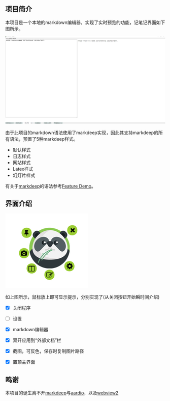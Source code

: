 ## 项目简介

本项目是一个本地的markdown编辑器，实现了实时预览的功能，记笔记界面如下图所示。

![Figure [states]: PN-记笔记界面](Src/Pics/PN-记笔记界面.png)

由于此项目的markdown语法使用了markdeep实现，因此其支持markdeep的所有语法，预置了5种markdeep样式。

- 默认样式
- 日志样式
- 网站样式
- Latex样式
- 幻灯片样式

有关于[markdeep](https://casual-effects.com/markdeep/)的语法参考[Feature Demo](https://casual-effects.com/markdeep/features.md.html)。

## 界面介绍

![Figure [states]: PN-主界面](Src//Pics/PN-主界面.png)

如上图所示，鼠标放上即可显示提示，分别实现了(从关闭按钮开始瞬时间介绍)


- [x] 关闭程序
- [ ] 设置
- [x] markdown编辑器
- [x] 双开应用到“外部文档”栏
- [x] 截图，可反色，保存时复制图片路径
- [x] 置顶主界面


## 鸣谢

本项目的诞生离不开[markdeep](https://casual-effects.com/markdeep/)与[aardio](https://aardio.com)，以及[webview2](https://developer.microsoft.com/en-us/microsoft-edge/webview2/)
